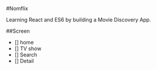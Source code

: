 #Nomflix

Learning React and ES6 by building a Movie Discovery App.

##Screen
 - [] home
 - [] TV show
 - [] Search
 - [] Detail
 
